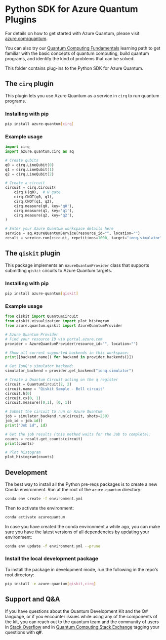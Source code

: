 # Python SDK for Azure Quantum Plugins #

For details on how to get started with Azure Quantum, please visit [azure.com/quantum](https://azure.com/quantum).

You can also try our [Quantum Computing Fundamentals](https://aka.ms/learnqc) learning path to get familiar with the basic concepts of quantum computing, build quantum programs, and identify the kind of problems that can be solved.

This folder contains plug-ins to the Python SDK for Azure Quantum.

## The `cirq` plugin ##

This plugin lets you use Azure Quantum as a service in  `cirq` to run quantum programs.

### Installing with pip ###

```bash
pip install azure-quantum[cirq]
```

### Example usage ###

```python
import cirq
import azure.quantum.cirq as aq

# Create qubits
q0 = cirq.LineQubit(0)
q1 = cirq.LineQubit(1)
q2 = cirq.LineQubit(2)

# Create a circuit
circuit = cirq.Circuit(
    cirq.H(q0),  # H gate
    cirq.CNOT(q0, q1),
    cirq.CNOT(q1, q2),
    cirq.measure(q0, key='q0'),
    cirq.measure(q1, key='q1'),
    cirq.measure(q2, key='q2'),
)

# Enter your Azure Quantum workspace details here
service = aq.AzureQuantumService(resource_id="", location="")
result = service.run(circuit, repetitions=1000, target="ionq.simulator")
```

## The `qiskit` plugin ##

This package implements an `AzureQuantumProvider` class that supports submitting `qiskit` circuits to Azure Quantum targets.

### Installing with pip ###

```bash
pip install azure-quantum[qiskit]
```

### Example usage ###

```python
from qiskit import QuantumCircuit
from qiskit.visualization import plot_histogram
from azure.quantum.qiskit import AzureQuantumProvider

# Azure Quantum Provider
# Find your resource ID via portal.azure.com
provider = AzureQuantumProvider(resource_id="", location="")

# Show all current supported backends in this workspace:
print([backend.name() for backend in provider.backends()])

# Get IonQ's simulator backend:
simulator_backend = provider.get_backend("ionq.simulator")

# Create a Quantum Circuit acting on the q register
circuit = QuantumCircuit(2, 2)
circuit.name = "Qiskit Sample - Bell circuit"
circuit.h(0)
circuit.cx(0, 1)
circuit.measure([0,1], [0, 1])

# Submit the circuit to run on Azure Quantum
job = simulator_backend.run(circuit, shots=250)
job_id = job.id()
print("Job id", id)

# Get the job results (this method waits for the Job to complete):
counts = result.get_counts(circuit)
print(counts)

# Plot histogram
plot_histogram(counts)
```

## Development ###

The best way to install all the Python pre-reqs packages is to create a new Conda environment.
Run at the root of the `azure-quantum` directory:

```bash
conda env create -f environment.yml
```

Then to activate the environment:

```bash
conda activate azurequantum
```

In case you have created the conda environment a while ago, you can make sure you have the latest versions of all dependencies by updating your environment:

```bash
conda env update -f environment.yml --prune
```

### Install the local development package ####

To install the package in development mode, run the following in the repo's root directory:

```bash
pip install -e azure-quantum[qiskit,cirq]
```

## Support and Q&A ##

If you have questions about the Quantum Development Kit and the Q# language, or if you encounter issues while using any of the components of the kit, you can reach out to the quantum team and the community of users in [Stack Overflow](https://stackoverflow.com/questions/tagged/q%23) and in [Quantum Computing Stack Exchange](https://quantumcomputing.stackexchange.com/questions/tagged/q%23) tagging your questions with **q#**.
